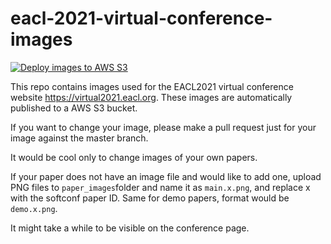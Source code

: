 # eacl-2021-virtual-conference-images
[![Deploy images to AWS S3](https://github.com/acl-org/eacl-2021-virtual-conference-images/actions/workflows/deploy_aws.yml/badge.svg)](https://github.com/acl-org/eacl-2021-virtual-conference-images/actions/workflows/deploy_aws.yml)

This repo contains images used for the EACL2021 virtual conference website https://virtual2021.eacl.org. These images are automatically published to a AWS S3 bucket.

If you want to change your image, please make a pull request just for your image against the master branch.

It would be cool only to change images of your own papers. 

If your paper does not have an image file and would like to add one, upload PNG files to `paper_images`folder and name it as `main.x.png`, and replace x with the softconf paper ID. Same for demo papers, format would be `demo.x.png`. 

It might take a while to be visible on the conference page.

